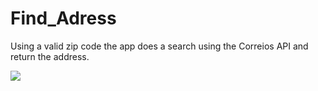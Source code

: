 # Find_Adress

Using a valid zip code the app does a search using the Correios API and return the address.

<img src="C:\Users\ThinkPad Corporativo\Downloads\WhatsApp Image 2019-09-09 at 11.51.33.jpeg"/>
